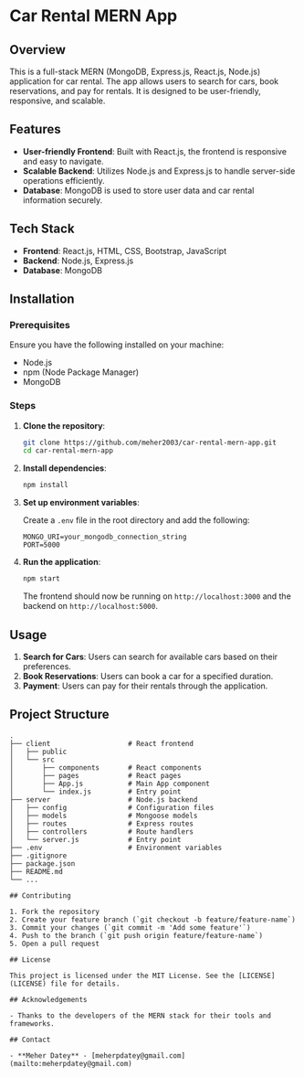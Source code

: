 # Car Rental MERN App

## Overview

This is a full-stack MERN (MongoDB, Express.js, React.js, Node.js) application for car rental. The app allows users to search for cars, book reservations, and pay for rentals. It is designed to be user-friendly, responsive, and scalable.

## Features

- **User-friendly Frontend**: Built with React.js, the frontend is responsive and easy to navigate.
- **Scalable Backend**: Utilizes Node.js and Express.js to handle server-side operations efficiently.
- **Database**: MongoDB is used to store user data and car rental information securely.

## Tech Stack

- **Frontend**: React.js, HTML, CSS, Bootstrap, JavaScript
- **Backend**: Node.js, Express.js
- **Database**: MongoDB

## Installation

### Prerequisites

Ensure you have the following installed on your machine:

- Node.js
- npm (Node Package Manager)
- MongoDB

### Steps

1. **Clone the repository**:
    ```bash
    git clone https://github.com/meher2003/car-rental-mern-app.git
    cd car-rental-mern-app
    ```

2. **Install dependencies**:
    ```bash
    npm install
    ```

3. **Set up environment variables**:

   Create a `.env` file in the root directory and add the following:
    ```env
    MONGO_URI=your_mongodb_connection_string
    PORT=5000
    ```

4. **Run the application**:
    ```bash
    npm start
    ```

   The frontend should now be running on `http://localhost:3000` and the backend on `http://localhost:5000`.

## Usage

1. **Search for Cars**: Users can search for available cars based on their preferences.
2. **Book Reservations**: Users can book a car for a specified duration.
3. **Payment**: Users can pay for their rentals through the application.

## Project Structure

```plaintext
.
├── client                   # React frontend
│   ├── public
│   └── src
│       ├── components       # React components
│       ├── pages            # React pages
│       ├── App.js           # Main App component
│       └── index.js         # Entry point
├── server                   # Node.js backend
│   ├── config               # Configuration files
│   ├── models               # Mongoose models
│   ├── routes               # Express routes
│   ├── controllers          # Route handlers
│   └── server.js            # Entry point
├── .env                     # Environment variables
├── .gitignore
├── package.json
├── README.md
└── ...

## Contributing

1. Fork the repository
2. Create your feature branch (`git checkout -b feature/feature-name`)
3. Commit your changes (`git commit -m 'Add some feature'`)
4. Push to the branch (`git push origin feature/feature-name`)
5. Open a pull request

## License

This project is licensed under the MIT License. See the [LICENSE](LICENSE) file for details.

## Acknowledgements

- Thanks to the developers of the MERN stack for their tools and frameworks.

## Contact

- **Meher Datey** - [meherpdatey@gmail.com](mailto:meherpdatey@gmail.com)

```
